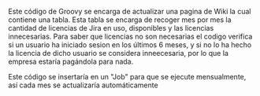 Este código de Groovy se encarga de actualizar una pagina de Wiki la cual contiene una tabla. Esta tabla se encarga de recoger mes por mes la cantidad de licencias de Jira en uso, disponibles y las licencias innecesarias. Para saber que licencias no son necesarias el codigo verifica si un usuario  ha iniciado sesion en los últimos 6 meses, y si no lo ha hecho la licencia de dicho usuario se considera inneecesaria, por lo que la empresa estaría pagándola para nada.

Este código se insertaría en un "Job" para que se ejecute mensualmente, así cada mes se actualizaría automáticamente
